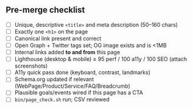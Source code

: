 ## Pre-merge checklist
- [ ] Unique, descriptive `<title>` and meta description (50–160 chars)
- [ ] Exactly one `<h1>` on the page
- [ ] Canonical link present and correct
- [ ] Open Graph + Twitter tags set; OG image exists and is <1MB
- [ ] Internal links added **to and from** this page
- [ ] Lighthouse (desktop & mobile) ≥ 95 perf / 100 a11y / 100 SEO (attach screenshots)
- [ ] A11y quick pass done (keyboard, contrast, landmarks)
- [ ] Schema.org updated if relevant (WebPage/Product/Service/FAQ/Breadcrumb)
- [ ] Plausible goals/events wired if this page has a CTA
- [ ] `bin/page_check.sh` run; CSV reviewed
